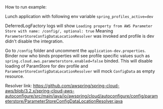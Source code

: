 How to run example:

Lunch application with following env variable `spring_profiles_active=dev`

DeferredLogFactory logs will show `Loading property from AWS Parameter Store with name: /config/, optional: true` 
Meaning `ParameterStoreConfigDataLocationResolver` was invoked and profile is dev didn't disable the integration.


Go to `/config` folder and uncomment the `application-dev.properties`.
Binder now who binds properties will see profile specific values such as `spring.cloud.aws.parameterstore.enabled=false` binded.
This will disable loading of ParamStore for dev profile and `ParameterStoreConfigDataLocationResolver` will mock `ConfigData` as empty resource.


Resolver link: https://github.com/awspring/spring-cloud-aws/blob/3.2.x/spring-cloud-aws-autoconfigure/src/main/java/io/awspring/cloud/autoconfigure/config/parameterstore/ParameterStoreConfigDataLocationResolver.java